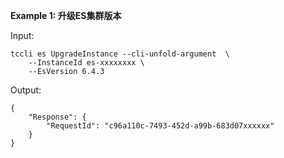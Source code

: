 **Example 1: 升级ES集群版本**



Input: 

```
tccli es UpgradeInstance --cli-unfold-argument  \
    --InstanceId es-xxxxxxxx \
    --EsVersion 6.4.3
```

Output: 
```
{
    "Response": {
        "RequestId": "c96a110c-7493-452d-a99b-683d07xxxxxx"
    }
}
```

